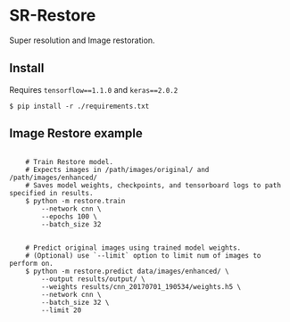 # SR-Restore

Super resolution and Image restoration.

## Install

Requires `tensorflow==1.1.0` and `keras==2.0.2`

    $ pip install -r ./requirements.txt



## Image Restore example


````

    # Train Restore model.
    # Expects images in /path/images/original/ and /path/images/enhanced/
    # Saves model weights, checkpoints, and tensorboard logs to path specified in results.
    $ python -m restore.train 
        --network cnn \
        --epochs 100 \
        --batch_size 32


    # Predict original images using trained model weights.
    # (Optional) use `--limit` option to limit num of images to perform on.
    $ python -m restore.predict data/images/enhanced/ \
        --output results/output/ \
        --weights results/cnn_20170701_190534/weights.h5 \
        --network cnn \
        --batch_size 32 \
        --limit 20

````
